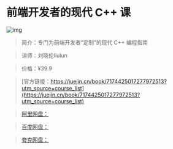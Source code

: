 # 前端开发者的现代 C++ 课

![img](../../assets/b00e3a4f2ce0483ba62b407713e5bb2a~tplv-k3u1fbpfcp-no-mark:280:280:200:280.png)

> 简介：专门为前端开发者“定制”的现代 C++ 编程指南

> 讲师：刘晓伦liulun

> 价格：¥39.9

> [官方链接：https://juejin.cn/book/7174425017277972513?utm_source=course_list](https://juejin.cn/book/7174425017277972513?utm_source=course_list)

> [阿里网盘：]()

> [百度网盘：]()

> [夸克网盘：]()
